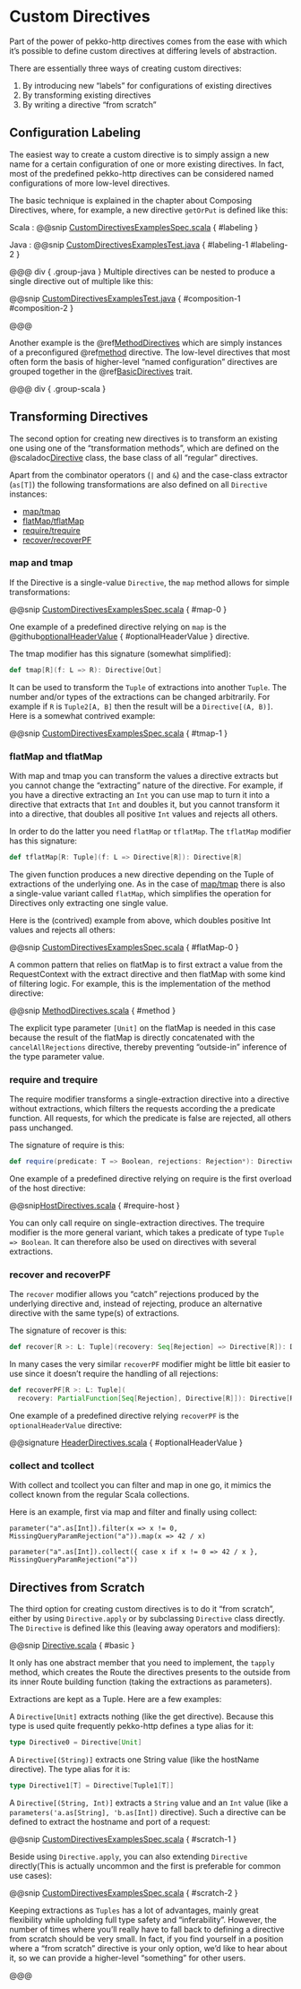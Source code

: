 # Custom Directives

Part of the power of pekko-http directives comes from the ease with which it’s possible to define
custom directives at differing levels of abstraction.

There are essentially three ways of creating custom directives:

 1. By introducing new “labels” for configurations of existing directives
 2. By transforming existing directives
 3. By writing a directive “from scratch”

## Configuration Labeling

The easiest way to create a custom directive is to simply assign a new name for a certain configuration
of one or more existing directives. In fact, most of the predefined pekko-http directives can be considered
named configurations of more low-level directives.

The basic technique is explained in the chapter about Composing Directives, where, for example, a new directive
`getOrPut` is defined like this:

Scala
:   @@snip [CustomDirectivesExamplesSpec.scala](/docs/src/test/scala/docs/http/scaladsl/server/directives/CustomDirectivesExamplesSpec.scala) { #labeling }

Java
:   @@snip [CustomDirectivesExamplesTest.java](/docs/src/test/java/docs/http/javadsl/server/directives/CustomDirectivesExamplesTest.java) { #labeling-1 #labeling-2 }

@@@ div { .group-java }
Multiple directives can be nested to produce a single directive out of multiple like this:

@@snip [CustomDirectivesExamplesTest.java](/docs/src/test/java/docs/http/javadsl/server/directives/CustomDirectivesExamplesTest.java) { #composition-1 #composition-2 }

@@@

Another example is the @ref[MethodDirectives](method-directives/index.md) which are simply instances of a preconfigured @ref[method](method-directives/method.md) directive.
The low-level directives that most often form the basis of higher-level “named configuration” directives are grouped
together in the @ref[BasicDirectives](basic-directives/index.md) trait.

@@@ div { .group-scala }
## Transforming Directives

The second option for creating new directives is to transform an existing one using one of the
“transformation methods”, which are defined on the @scaladoc[Directive](akka.http.scaladsl.server.Directive) class, the base class of all “regular” directives.

Apart from the combinator operators (`|` and `&`) and the case-class extractor (`as[T]`)
the following transformations are also defined on all `Directive` instances:

>
 * [map/tmap](#map-tmap)
 * [flatMap/tflatMap](#flatmap-tflatmap)
 * [require/trequire](#require-trequire)
 * [recover/recoverPF](#recover-recoverpf)

<a id="map-tmap"></a>
### map and tmap

If the Directive is a single-value `Directive`, the `map` method allows
for simple transformations:

@@snip [CustomDirectivesExamplesSpec.scala](/docs/src/test/scala/docs/http/scaladsl/server/directives/CustomDirectivesExamplesSpec.scala) { #map-0 }

One example of a predefined directive relying on `map` is the @github[optionalHeaderValue](/http/src/main/scala/org/apache/pekko/http/scaladsl/server/directives/HeaderDirectives.scala) { #optionalHeaderValue } directive.

The tmap modifier has this signature (somewhat simplified):

```scala
def tmap[R](f: L => R): Directive[Out]
```

It can be used to transform the `Tuple` of extractions into another `Tuple`.
The number and/or types of the extractions can be changed arbitrarily. For example
if `R` is `Tuple2[A, B]` then the result will be a `Directive[(A, B)]`. Here is a
somewhat contrived example:

@@snip [CustomDirectivesExamplesSpec.scala](/docs/src/test/scala/docs/http/scaladsl/server/directives/CustomDirectivesExamplesSpec.scala) { #tmap-1 }

<a id="flatmap-tflatmap"></a>
### flatMap and tflatMap

With map and tmap you can transform the values a directive extracts
but you cannot change the “extracting” nature of the directive.
For example, if you have a directive extracting an `Int` you can use map to turn
it into a directive that extracts that `Int` and doubles it, but you cannot transform
it into a directive, that doubles all positive `Int` values and rejects all others.

In order to do the latter you need `flatMap` or `tflatMap`. The `tflatMap`
modifier has this signature:

```scala
def tflatMap[R: Tuple](f: L => Directive[R]): Directive[R]
```

The given function produces a new directive depending on the Tuple of extractions
of the underlying one. As in the case of [map/tmap](#map-tmap) there is also a single-value
variant called `flatMap`, which simplifies the operation for Directives only extracting one single value.

Here is the (contrived) example from above, which doubles positive Int values and rejects all others:

@@snip [CustomDirectivesExamplesSpec.scala](/docs/src/test/scala/docs/http/scaladsl/server/directives/CustomDirectivesExamplesSpec.scala) { #flatMap-0 }

A common pattern that relies on flatMap is to first extract a value
from the RequestContext with the extract directive and then flatMap with
some kind of filtering logic. For example, this is the implementation
of the method directive:

@@snip [MethodDirectives.scala](/http/src/main/scala/org/apache/pekko/http/scaladsl/server/directives/MethodDirectives.scala) { #method }

The explicit type parameter `[Unit]` on the flatMap is needed in this case
because the result of the flatMap is directly concatenated with the
`cancelAllRejections` directive, thereby preventing “outside-in”
inference of the type parameter value.

<a id="require-trequire"></a>
### require and trequire

The require modifier transforms a single-extraction directive into a directive
without extractions, which filters the requests according the a predicate function.
All requests, for which the predicate is false are rejected, all others pass unchanged.

The signature of require is this:

```scala
def require(predicate: T => Boolean, rejections: Rejection*): Directive0
```

One example of a predefined directive relying on require is the first overload of the host directive:

@@snip[HostDirectives.scala](/http/src/main/scala/org/apache/pekko/http/scaladsl/server/directives/HostDirectives.scala) { #require-host }

You can only call require on single-extraction directives. The trequire modifier is the
more general variant, which takes a predicate of type `Tuple => Boolean`.
It can therefore also be used on directives with several extractions.

<a id="recover-recoverpf"></a>
### recover and recoverPF

The `recover` modifier allows you “catch” rejections produced by the underlying
directive and, instead of rejecting, produce an alternative directive with the same type(s) of extractions.

The signature of recover is this:

```scala
def recover[R >: L: Tuple](recovery: Seq[Rejection] => Directive[R]): Directive[R] =
```

In many cases the very similar `recoverPF` modifier might be little bit
easier to use since it doesn’t require the handling of all rejections:

```scala
def recoverPF[R >: L: Tuple](
  recovery: PartialFunction[Seq[Rejection], Directive[R]]): Directive[R]
```

One example of a predefined directive relying `recoverPF` is the `optionalHeaderValue` directive:

@@signature [HeaderDirectives.scala](/http/src/main/scala/org/apache/pekko/http/scaladsl/server/directives/HeaderDirectives.scala) { #optionalHeaderValue }

### collect and tcollect

With collect and tcollect you can filter and map in one go, it mimics the collect known from the regular Scala collections.

Here is an example, first via map and filter and finally using collect:

```
parameter("a".as[Int]).filter(x => x != 0, MissingQueryParamRejection("a")).map(x => 42 / x)

parameter("a".as[Int]).collect({ case x if x != 0 => 42 / x }, MissingQueryParamRejection("a"))
```

## Directives from Scratch

The third option for creating custom directives is to do it “from scratch”,
either by using `Directive.apply` or by subclassing `Directive` class directly. The `Directive` is defined like this
(leaving away operators and modifiers):

@@snip [Directive.scala](/http/src/main/scala/org/apache/pekko/http/scaladsl/server/Directive.scala) { #basic }

It only has one abstract member that you need to implement, the `tapply` method, which creates
the Route the directives presents to the outside from its inner Route building function
(taking the extractions as parameters).

Extractions are kept as a Tuple. Here are a few examples:

A `Directive[Unit]` extracts nothing (like the get directive).
Because this type is used quite frequently pekko-http defines a type alias for it:

```scala
type Directive0 = Directive[Unit]
```

A `Directive[(String)]` extracts one String value (like the hostName directive). The type alias for it is:

```scala
type Directive1[T] = Directive[Tuple1[T]]
```

A `Directive[(String, Int)]` extracts a `String` value and an `Int` value
(like a `parameters('a.as[String], 'b.as[Int])` directive). Such a directive can be defined to extract the
hostname and port of a request:

@@snip [CustomDirectivesExamplesSpec.scala](/docs/src/test/scala/docs/http/scaladsl/server/directives/CustomDirectivesExamplesSpec.scala) { #scratch-1 }

Beside using `Directive.apply`, you can also extending `Directive` directly(This is actually uncommon and the first is preferable for common use cases):

@@snip [CustomDirectivesExamplesSpec.scala](/docs/src/test/scala/docs/http/scaladsl/server/directives/CustomDirectivesExamplesSpec.scala) { #scratch-2 }

Keeping extractions as `Tuples` has a lot of advantages, mainly great flexibility
while upholding full type safety and “inferability”. However, the number of times
where you’ll really have to fall back to defining a directive from scratch should
be very small. In fact, if you find yourself in a position where a “from scratch”
directive is your only option, we’d like to hear about it,
so we can provide a higher-level “something” for other users.

@@@
